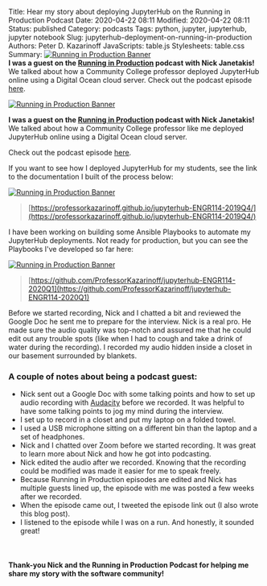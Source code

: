 Title: Hear my story about deploying JupyterHub on the Running in Production Podcast
Date: 2020-04-22 08:11
Modified: 2020-04-22 08:11
Status: published
Category: podcasts
Tags: python, jupyter, jupyterhub, jupyter notebook
Slug: jupyterhub-deployment-on-running-in-production
Authors: Peter D. Kazarinoff
JavaScripts: table.js
Stylesheets: table.css
Summary: [![Running in Production Banner]({static}/posts/podcast/images/running_in_production_banner.png)]({filename}/posts/podcast/on_running_in_production.md)<br>**I was a guest on the [Running in Production](https://runninginproduction.com/) podcast with Nick Janetakis!** We talked about how a Community College professor deployed JupyterHub online using a Digital Ocean cloud server. Check out the podcast episode [here](https://runninginproduction.com/podcast/27-a-college-professor-self-hosts-jupyter-hub-for-his-students).

[![Running in Production Banner]({static}/posts/podcast/images/running_in_production_banner.png)](https://runninginproduction.com/)

**I was a guest on the [Running in Production](https://runninginproduction.com/) podcast with Nick Janetakis!** We talked about how a Community College professor like me deployed JupyterHub online using a Digital Ocean cloud server.

Check out the podcast episode [here](https://runninginproduction.com/podcast/27-a-college-professor-self-hosts-jupyter-hub-for-his-students).

If you want to see how I deployed JupyterHub for my students, see the link to the documentation I built of the process below:

[![Running in Production Banner]({static}/posts/podcast/images/jupyterhub_deployment_docs_2019Q4.png)](https://professorkazarinoff.github.io/jupyterhub-ENGR114-2019Q4/)

 > [https://professorkazarinoff.github.io/jupyterhub-ENGR114-2019Q4/](https://professorkazarinoff.github.io/jupyterhub-ENGR114-2019Q4/)

I have been working on building some Ansible Playbooks to automate my JupyterHub deployments. Not ready for production, but you can see the Playbooks I've developed so far here:

[![Running in Production Banner]({static}/posts/podcast/images/github_page_for_2020Q1_deployment.png)](https://github.com/ProfessorKazarinoff/jupyterhub-ENGR114-2020Q1)

 > [https://github.com/ProfessorKazarinoff/jupyterhub-ENGR114-2020Q1](https://github.com/ProfessorKazarinoff/jupyterhub-ENGR114-2020Q1)

Before we started recording, Nick and I chatted a bit and reviewed the Google Doc he sent me to prepare for the interview. Nick is a real pro. He made sure the audio quality was top-notch and assured me that he could edit out any trouble spots (like when I had to cough and take a drink of water during the recording). I recorded my audio hidden inside a closet in our basement surrounded by blankets. 

### A couple of notes about being a podcast guest:

 * Nick sent out a Google Doc with some talking points and how to set up audio recording with [Audacity](https://www.audacityteam.org/download) before we recorded. It was helpful to have some talking points to jog my mind during the interview.
 * I set up to record in a closet and put my laptop on a folded towel.
 * I used a USB microphone sitting on a different bin than the laptop and a set of headphones. 
 * Nick and I chatted over Zoom before we started recording. It was great to learn more about Nick and how he got into podcasting. 
 * Nick edited the audio after we recorded. Knowing that the recording could be modified was made it easier for me to speak freely.
 * Because Running in Production episodes are edited and Nick has multiple guests lined up, the episode with me was posted a few weeks after we recorded.
 * When the episode came out, I tweeted the episode link out (I also wrote this blog post). 
 * I listened to the episode while I was on a run. And honestly, it sounded great!

<br>

#### Thank-you Nick and the Running in Production Podcast for helping me share my story with the software community!

<br>
